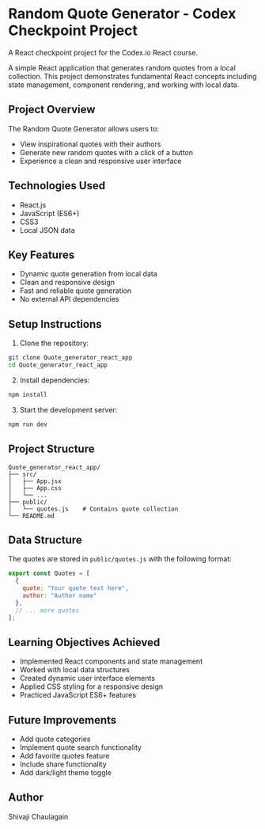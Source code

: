 # Random Quote Generator - Codex Checkpoint Project

A React checkpoint project for the Codex.io React course. 

A simple React application that generates random quotes from a local collection. This project demonstrates fundamental React concepts including state management, component rendering, and working with local data.

## Project Overview

The Random Quote Generator allows users to:
- View inspirational quotes with their authors
- Generate new random quotes with a click of a button
- Experience a clean and responsive user interface

## Technologies Used

- React.js
- JavaScript (ES6+)
- CSS3
- Local JSON data

## Key Features

- Dynamic quote generation from local data
- Clean and responsive design
- Fast and reliable quote generation
- No external API dependencies

## Setup Instructions

1. Clone the repository:
```bash
git clone Quote_generator_react_app
cd Quote_generator_react_app
```

2. Install dependencies:
```bash
npm install
```

3. Start the development server:
```bash
npm run dev
```


## Project Structure

```
Quote_generator_react_app/
├── src/
│   ├── App.jsx
│   ├── App.css
│   └── ...
├── public/
│   └── quotes.js    # Contains quote collection
└── README.md
```

## Data Structure

The quotes are stored in `public/quotes.js` with the following format:
```javascript
export const Quotes = [
  {
    quote: "Your quote text here",
    author: "Author name"
  },
  // ... more quotes
];
```

## Learning Objectives Achieved

- Implemented React components and state management
- Worked with local data structures
- Created dynamic user interface elements
- Applied CSS styling for a responsive design
- Practiced JavaScript ES6+ features

## Future Improvements

- Add quote categories
- Implement quote search functionality
- Add favorite quotes feature
- Include share functionality
- Add dark/light theme toggle

## Author

Shivaji Chaulagain

